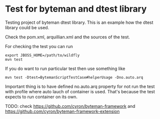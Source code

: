 Test for byteman and dtest library
==================================

Testing project of byteman dtest library. This is an example how the dtest library could be used.

Check the pom.xml, arquillian.xml and the sources of the test. 

For checking the test you can run

`export JBOSS_HOME=/path/to/wildfly`<br/>
`mvn test`

If you do want to run particular test then use something like

`mvn test -Dtest=BytemanScriptTestCase#helperUsage -Dno.auto.arq`

Important thing is to have defined no.auto.arq property for not run the test with profile where auto lauch of container is used.
That's because the test expects to run container on its own.

TODO: check https://github.com/cyron/byteman-framework and https://github.com/cyron/byteman-framework-extension

